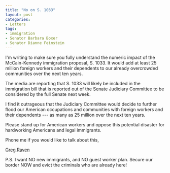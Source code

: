```yaml
---
title: "No on S. 1033"
layout: post
categories:
- Letters
tags:
- immigration
- Senator Barbara Boxer
- Senator Dianne Feinstein
---
```


I'm writing to make sure you fully understand the numeric impact of the McCain-Kennedy immigration proposal, S. 1033. It would add at least 25 million foreign workers and their dependents to our already overcrowded communities over the next ten years.

The media are reporting that S. 1033 will likely be included in the immigration bill that is reported out of the Senate Judiciary Committee to be considered by the full Senate next week.

I find it outrageous that the Judiciary Committee would decide to further flood our American occupations and communities with foreign workers and their dependents --- as many as 25 million over the next ten years.

Please stand up for American workers and oppose this potential disaster for hardworking Americans and legal immigrants.

Phone me if you would like to talk about this,

[Greg Raven](https://www.gregraven.org/)

P.S. I want NO new immigrants, and NO guest worker plan. Secure our border NOW and evict the criminals who are already here!